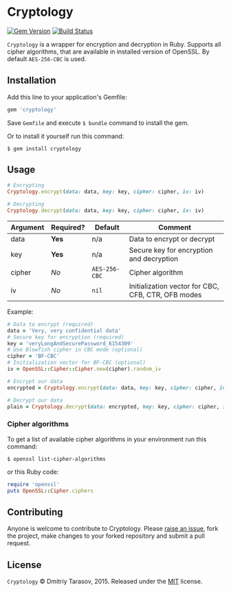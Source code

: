 # Cryptology

[![Gem Version](https://badge.fury.io/rb/cryptology.svg)](https://badge.fury.io/rb/cryptology)
[![Build Status](https://travis-ci.org/rubysamurai/cryptology.svg?branch=master)](https://travis-ci.org/rubysamurai/cryptology)

`Cryptology` is a wrapper for encryption and decryption in Ruby. Supports all cipher algorithms, that are available in installed version of OpenSSL. By default `AES-256-CBC` is used.

## Installation

Add this line to your application's Gemfile:

```ruby
gem 'cryptology'
```

Save `Gemfile` and execute `$ bundle` command to install the gem.

Or to install it yourself run this command:

```
$ gem install cryptology
```

## Usage

```ruby
# Encrypting
Cryptology.encrypt(data: data, key: key, cipher: cipher, iv: iv)

# Decrypting
Cryptology.decrypt(data: data, key: key, cipher: cipher, iv: iv)
```

Argument | Required? | Default       | Comment
---------|-----------|---------------|-------------
data     | **Yes**   | n/a           | Data to encrypt or decrypt
key      | **Yes**   | n/a           | Secure key for encryption and decryption
cipher   | *No*      | `AES-256-CBC` | Cipher algorithm
iv       | *No*      | `nil`         | Initialization vector for CBC, CFB, CTR, OFB modes

Example:

```ruby
# Data to encrypt (required)
data = 'Very, very confidential data'
# Secure key for encryption (required)
key = 'veryLongAndSecurePassword_6154309'
# Use Blowfish cipher in CBC mode (optional)
cipher = 'BF-CBC'
# Initialization vector for BF-CBC (optional)
iv = OpenSSL::Cipher::Cipher.new(cipher).random_iv

# Encrypt our data
encrypted = Cryptology.encrypt(data: data, key: key, cipher: cipher, iv: iv)

# Decrypt our data
plain = Cryptology.decrypt(data: encrypted, key: key, cipher: cipher, iv: iv)

```

### Cipher algorithms

To get a list of available cipher algorithms in your environment run this command:

```
$ openssl list-cipher-algorithms
```

or this Ruby code:

```ruby
require 'openssl'
puts OpenSSL::Cipher.ciphers
```

## Contributing

Anyone is welcome to contribute to Cryptology. Please [raise an issue](https://github.com/rubysamurai/cryptology/issues), fork the project, make changes to your forked repository and submit a pull request.

## License

`Cryptology` © Dmitriy Tarasov, 2015. Released under the [MIT](https://github.com/rubysamurai/cryptology/blob/master/LICENSE.txt) license.
